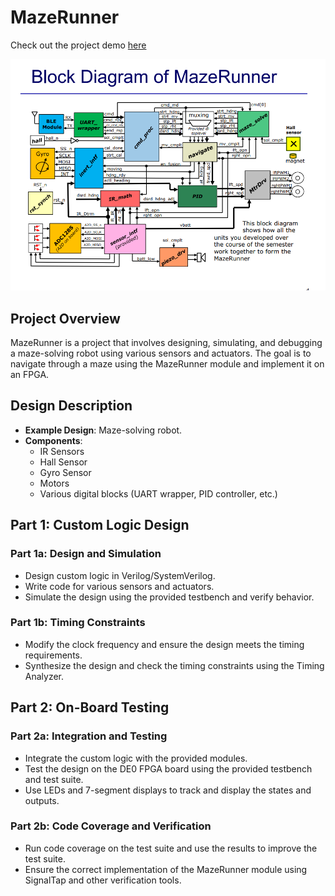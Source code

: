 # MazeRunner

Check out the project demo [here](https://drive.google.com/file/d/13gR39I4FwrdP1VyeVpJc-fJw4XRrLq_s/view?usp=sharing)

![block_diag.png](block_diag.png)

## Project Overview
MazeRunner is a project that involves designing, simulating, and debugging a maze-solving robot using various sensors and actuators. The goal is to navigate through a maze using the MazeRunner module and implement it on an FPGA.

## Design Description
- **Example Design**: Maze-solving robot.
- **Components**:
  - IR Sensors
  - Hall Sensor
  - Gyro Sensor
  - Motors
  - Various digital blocks (UART wrapper, PID controller, etc.)

## Part 1: Custom Logic Design
### Part 1a: Design and Simulation
- Design custom logic in Verilog/SystemVerilog.
- Write code for various sensors and actuators.
- Simulate the design using the provided testbench and verify behavior.

### Part 1b: Timing Constraints
- Modify the clock frequency and ensure the design meets the timing requirements.
- Synthesize the design and check the timing constraints using the Timing Analyzer.

## Part 2: On-Board Testing
### Part 2a: Integration and Testing
- Integrate the custom logic with the provided modules.
- Test the design on the DE0 FPGA board using the provided testbench and test suite.
- Use LEDs and 7-segment displays to track and display the states and outputs.

### Part 2b: Code Coverage and Verification
- Run code coverage on the test suite and use the results to improve the test suite.
- Ensure the correct implementation of the MazeRunner module using SignalTap and other verification tools.
